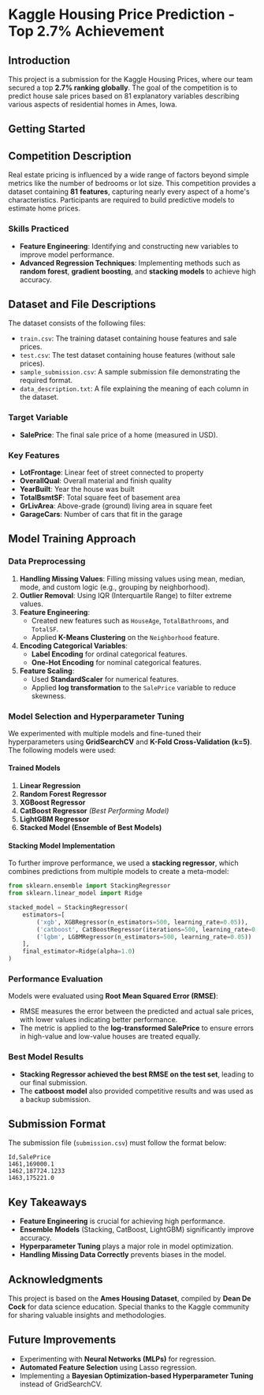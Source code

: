 # Kaggle Housing Price Prediction - Top 2.7% Achievement

## Introduction

This project is a submission for the Kaggle Housing Prices, where our team secured a top **2.7% ranking globally**. The goal of the competition is to predict house sale prices based on 81 explanatory variables describing various aspects of residential homes in Ames, Iowa.

## Getting Started

## Competition Description

Real estate pricing is influenced by a wide range of factors beyond simple metrics like the number of bedrooms or lot size. This competition provides a dataset containing **81** **features**, capturing nearly every aspect of a home's characteristics. Participants are required to build predictive models to estimate home prices.

### Skills Practiced

- **Feature Engineering**: Identifying and constructing new variables to improve model performance.
- **Advanced Regression Techniques**: Implementing methods such as **random forest**, **gradient boosting**, and **stacking models** to achieve high accuracy.

## Dataset and File Descriptions

The dataset consists of the following files:

- `train.csv`: The training dataset containing house features and sale prices.
- `test.csv`: The test dataset containing house features (without sale prices).
- `sample_submission.csv`: A sample submission file demonstrating the required format.
- `data_description.txt`: A file explaining the meaning of each column in the dataset.

### Target Variable

- **SalePrice**: The final sale price of a home (measured in USD).

### Key Features

- **LotFrontage**: Linear feet of street connected to property
- **OverallQual**: Overall material and finish quality
- **YearBuilt**: Year the house was built
- **TotalBsmtSF**: Total square feet of basement area
- **GrLivArea**: Above-grade (ground) living area in square feet
- **GarageCars**: Number of cars that fit in the garage

## Model Training Approach

### Data Preprocessing

1. **Handling Missing Values**: Filling missing values using mean, median, mode, and custom logic (e.g., grouping by neighborhood).
2. **Outlier Removal**: Using IQR (Interquartile Range) to filter extreme values.
3. **Feature Engineering**:
   - Created new features such as `HouseAge`, `TotalBathrooms`, and `TotalSF`.
   - Applied **K-Means Clustering** on the `Neighborhood` feature.
4. **Encoding Categorical Variables**:
   - **Label Encoding** for ordinal categorical features.
   - **One-Hot Encoding** for nominal categorical features.
5. **Feature Scaling**:
   - Used **StandardScaler** for numerical features.
   - Applied **log transformation** to the `SalePrice` variable to reduce skewness.

### Model Selection and Hyperparameter Tuning

We experimented with multiple models and fine-tuned their hyperparameters using **GridSearchCV** and **K-Fold Cross-Validation (k=5)**. The following models were used:

#### **Trained Models**

1. **Linear Regression**
2. **Random Forest Regressor**
3. **XGBoost Regressor**
4. **CatBoost Regressor** *(Best Performing Model)*
5. **LightGBM Regressor**
6. **Stacked Model (Ensemble of Best Models)**

#### **Stacking Model Implementation**

To further improve performance, we used a **stacking regressor**, which combines predictions from multiple models to create a meta-model:

```python
from sklearn.ensemble import StackingRegressor
from sklearn.linear_model import Ridge

stacked_model = StackingRegressor(
    estimators=[
        ('xgb', XGBRegressor(n_estimators=500, learning_rate=0.05)),
        ('catboost', CatBoostRegressor(iterations=500, learning_rate=0.05, verbose=0)),
        ('lgbm', LGBMRegressor(n_estimators=500, learning_rate=0.05))
    ],
    final_estimator=Ridge(alpha=1.0)
)
```

### Performance Evaluation

Models were evaluated using **Root Mean Squared Error (RMSE)**:

- RMSE measures the error between the predicted and actual sale prices, with lower values indicating better performance.
- The metric is applied to the **log-transformed SalePrice** to ensure errors in high-value and low-value houses are treated equally.

### Best Model Results

- **Stacking Regressor achieved the best RMSE on the test set**, leading to our final submission.
- The **catboost** **model** also provided competitive results and was used as a backup submission.

## Submission Format

The submission file (`submission.csv`) must follow the format below:

```
Id,SalePrice
1461,169000.1
1462,187724.1233
1463,175221.0
```

## Key Takeaways

- **Feature Engineering** is crucial for achieving high performance.
- **Ensemble Models** (Stacking, CatBoost, LightGBM) significantly improve accuracy.
- **Hyperparameter Tuning** plays a major role in model optimization.
- **Handling Missing Data Correctly** prevents biases in the model.

## Acknowledgments

This project is based on the **Ames Housing Dataset**, compiled by **Dean De Cock** for data science education. Special thanks to the Kaggle community for sharing valuable insights and methodologies.

## Future Improvements

- Experimenting with **Neural Networks (MLPs)** for regression.
- **Automated Feature Selection** using Lasso regression.
- Implementing a **Bayesian Optimization-based Hyperparameter Tuning** instead of GridSearchCV.
